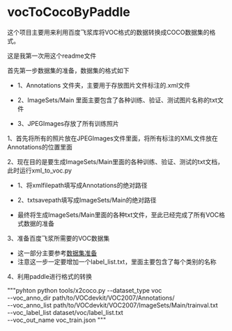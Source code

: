# vocToCocoByPaddle
这个项目主要用来利用百度飞浆库将VOC格式的数据转换成COCO数据集的格式。

这是我第一次用这个readme文件

首先第一步数据集的准备，数据集的格式如下

  * 1、Annotations 文件夹，主要用于存放图片文件标注的.xml文件
  
  * 2、ImageSets/Main 里面主要包含了各种训练、验证、测试图片名称的txt文件
  
  * 3、JPEGImages存放了所有训练照片


1、首先将所有的照片放在JPEGImages文件里面，将所有标注的XML文件放在Annotations的位置里面

2、现在目的是要生成ImageSets/Main里面的各种训练、验证、测试的txt文档，此时运行xml_to_voc.py

  * 1、将xmlfilepath填写成Annotations的绝对路径
  
  * 2、txtsavepath填写成ImageSets/Main的绝对路径
  
  * 最终将生成ImageSets/Main里面的各种txt文件，至此已经完成了所有VOC格式数据的准备

3、准备百度飞浆所需要的VOC数据集

  * 这一部分主要参考[数据集准备](https://github.com/PaddlePaddle/PaddleDetection/blob/release/0.4/docs/tutorials/PrepareDataSet.md "悬停显示")
  * 注意这一步一定要增加一个label_list.txt，里面主要包含了每个类别的名称

4、利用paddle进行格式的转换

"""pyhton
  python tools/x2coco.py --dataset_type voc \
        --voc_anno_dir path/to/VOCdevkit/VOC2007/Annotations/ \
        --voc_anno_list path/to/VOCdevkit/VOC2007/ImageSets/Main/trainval.txt \
        --voc_label_list dataset/voc/label_list.txt \
        --voc_out_name voc_train.json
"""
